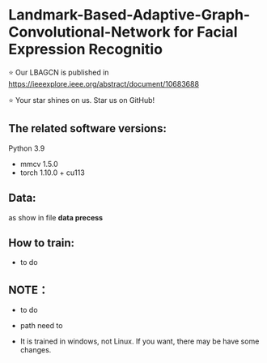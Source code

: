 # Landmark-Based-Adaptive-Graph-Convolutional-Network for Facial Expression Recognitio
⭐️ Our LBAGCN is published in https://ieeexplore.ieee.org/abstract/document/10683688

⭐️ Your star shines on us. Star us on GitHub!

## The related software versions:
Python 3.9

* mmcv 1.5.0 
* torch 1.10.0 + cu113 

## Data:
as show in file **data precess**

## How to train:
* to do

## NOTE：
* to do

* path need to

* It is trained in windows, not Linux. If you want, there may be have some changes.

